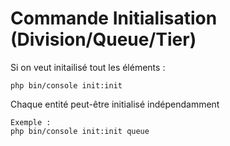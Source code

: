 Commande Initialisation (Division/Queue/Tier)
=======

Si on veut initailisé tout les éléments :
```shell
php bin/console init:init
```

Chaque entité peut-être initialisé indépendamment 
```shell
Exemple :
php bin/console init:init queue
```

